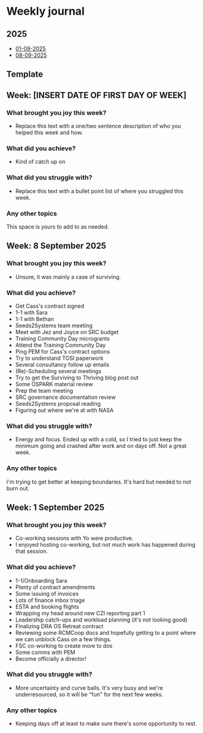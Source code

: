 # Weekly journal

## 2025
* [01-09-2025](#week-1-september-2025)
* [08-09-2025](#week-8-september-2025)

  
## Template

## Week: [INSERT DATE OF FIRST DAY OF WEEK]

### What brought you joy this week?

* Replace this text with a one/two sentence description of who you helped this week and how.
 
### What did you achieve?
* Kind of catch up on

### What did you struggle with?

* Replace this text with a bullet point list of where you struggled this week.

### Any other topics

This space is yours to add to as needed.

## Week: 8 September 2025

### What brought you joy this week?

* Unsure, it was mainly a case of surviving.
 
### What did you achieve?
* Get Cass's contract signed
* 1-1 with Sara
* 1-1 with Bethan
* Seeds2Systems team meeting
* Meet with Jez and Joyce on SRC budget
* Training Community Day microgrants
* Attend the Training Community Day
* Ping PEM for Cass's contract options
* Try to understand TOSI paperwork
* Several consultancy follow up emails
* (Re)-Scheduling several meetings
* Try to get the Surviving to Thriving blog post out
* Some OSPARK material review
* Prep the team meeting
* SRC governance documentation review
* Seeds2Systems proposal reading
* Figuring out where we're at with NASA

### What did you struggle with?

* Energy and focus. Ended up with a cold, so I tried to just keep the minimum going and crashed after work and on days off. Not a great week.

### Any other topics

I'm trying to get better at keeping boundaries. It's hard but needed to not burn out.

## Week: 1 September 2025

### What brought you joy this week?

* Co-working sessions with Yo were productive.
* I enjoyed hosting co-working, but not much work has happened during that session. 
 
### What did you achieve?
* 1-1/Onboarding Sara
* Plenty of contract amendments
* Some issuing of invoices
* Lots of finance inbox triage
* ESTA and booking flights
* Wrapping my head around new CZI reporting part 1
* Leadership catch-ups and workload planning (it's not looking good)
* Finalizing DRA OS Retreat contract
* Reviewing some RCMCoop docs and hopefully getting to a point where we can unblock Cass on a few things.
* FSC co-working to create more to dos
* Some comms with PEM
* Become officially a director!

### What did you struggle with?

* More uncertainty and curve balls. It's very busy and we're underresourced, so it will be "fun" for the next few weeks.

### Any other topics

* Keeping days off at least to make sure there's some opportunity to rest.
